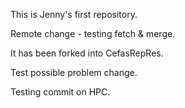 This is Jenny's first repository.

Remote change - testing fetch & merge.

It has been forked into CefasRepRes.

Test possible problem change.

Testing commit on HPC. 
